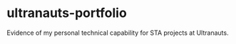# ultranauts-portfolio
Evidence of my personal technical capability for STA projects at Ultranauts.
